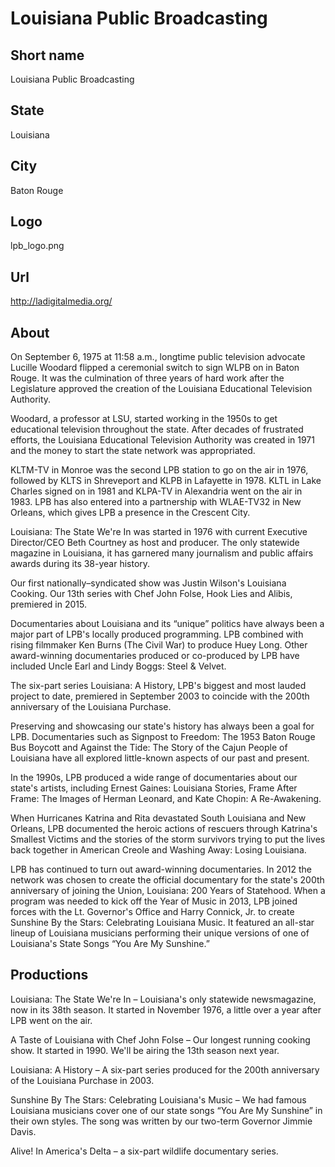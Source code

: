 # Louisiana Public Broadcasting

## Short name

Louisiana Public Broadcasting

## State

Louisiana

## City

Baton Rouge

## Logo

lpb\_logo.png

## Url

http://ladigitalmedia.org/

## About

On September 6, 1975 at 11:58 a.m., longtime public television advocate
Lucille Woodard flipped a ceremonial switch to sign WLPB on in Baton Rouge. It
was the culmination of three years of hard work after the Legislature approved
the creation of the Louisiana Educational Television Authority. 

Woodard, a professor
at LSU, started working in the 1950s to get educational television throughout
the state. After decades of frustrated efforts, the Louisiana Educational Television
Authority was created in 1971 and the money to start the state network was appropriated.


KLTM-TV in Monroe was the second LPB station to go on the air in 1976, followed
by KLTS in Shreveport and KLPB in Lafayette in 1978. KLTL in Lake Charles signed
on in 1981 and KLPA-TV in Alexandria went on the air in 1983. LPB has also entered
into a partnership with WLAE-TV32 in New Orleans, which gives LPB a presence in
the Crescent City.

Louisiana: The State We're In was started in 1976 with current
Executive Director/CEO Beth Courtney as host and producer. The only statewide
magazine in Louisiana, it has garnered many journalism and public affairs awards
during its 38-year history. 

Our first nationally–syndicated show was Justin
Wilson's Louisiana Cooking.  Our 13th series with Chef John Folse, Hook Lies and
Alibis, premiered in 2015.

Documentaries about Louisiana and its “unique” politics
have always been a major part of LPB's locally produced programming. LPB combined
with rising filmmaker Ken Burns (The Civil War) to produce Huey Long. Other award-winning
documentaries produced or co-produced by LPB have included Uncle Earl and Lindy
Boggs: Steel & Velvet.

The six-part series Louisiana: A History, LPB's biggest
and most lauded project to date, premiered in September 2003 to coincide with
the 200th anniversary of the Louisiana Purchase. 

Preserving and showcasing our
state's history has always been a goal for LPB. Documentaries such as Signpost
to Freedom: The 1953 Baton Rouge Bus Boycott and Against the Tide: The Story of
the Cajun People of Louisiana have all explored little-known aspects of our past
and present. 

In the 1990s, LPB produced a wide range of documentaries about
our state's artists, including Ernest Gaines: Louisiana Stories, Frame After Frame:
The Images of Herman Leonard, and Kate Chopin: A Re-Awakening.

When Hurricanes
Katrina and Rita devastated South Louisiana and New Orleans, LPB documented the
heroic actions of rescuers through Katrina's Smallest Victims and the stories
of the storm survivors trying to put the lives back together in American Creole
and Washing Away: Losing Louisiana.

LPB has continued to turn out award-winning
documentaries. In 2012 the network was chosen to create the official documentary
for the state's 200th anniversary of joining the Union, Louisiana: 200 Years of
Statehood.  When a program was needed to kick off the Year of Music in 2013, LPB
joined forces with the Lt. Governor's Office and Harry Connick, Jr. to create
Sunshine By the Stars: Celebrating Louisiana Music. It featured an all-star lineup
of Louisiana musicians performing their unique versions of one of Louisiana's
State Songs “You Are My Sunshine.” 


## Productions

Louisiana: The State We're In – Louisiana's only statewide newsmagazine,
now in its 38th season.  It started in November 1976, a little over a year after
LPB went on the air. 

A Taste of Louisiana with Chef John Folse – Our longest
running cooking show.  It started in 1990.  We'll be airing the 13th season next
year. 

Louisiana: A History – A six-part series produced for the 200th anniversary
of the Louisiana Purchase in 2003. 

Sunshine By The Stars: Celebrating Louisiana's
Music – We had famous Louisiana musicians cover one of our state songs “You Are
My Sunshine” in their own styles.  The song was written by our two-term Governor
Jimmie Davis. 

Alive! In America's Delta – a six-part wildlife documentary series. 

